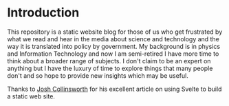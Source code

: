 # Introduction

This repository is a static website blog for those of us who get frustrated by what we read and hear in the media about science and technology and the way it is translated into policy by government. My background is in physics and Information Technology and now I am semi-retired I have more time to think about a broader range of subjects. I don't claim to be an expert on anything but I have the luxury of time to explore things that many people don't and so hope to provide new insights which may be useful.

Thanks to [Josh Collinsworth](https://joshcollinsworth.com/blog/build-static-sveltekit-markdown-blog) for his excellent article on using Svelte to build a static web site.





